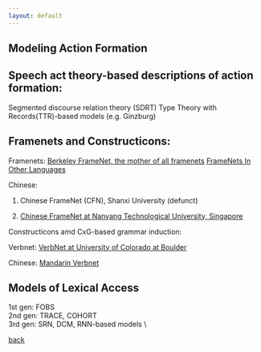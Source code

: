 ```yaml
---
layout: default
---
```


## Modeling Action Formation


## Speech act theory-based descriptions of action formation:

Segmented discourse relation theory (SDRT)
Type Theory with Records(TTR)-based models (e.g. Ginzburg)


## Framenets and Constructicons:

Framenets:
 <a href="https://framenet.icsi.berkeley.edu/fndrupal/">Berkeley FrameNet, the mother of all framenets</a> 
 <a href="https://framenet.icsi.berkeley.edu/fndrupal/framenets_in_other_languages">FrameNets In Other Languages</a> 
 
Chinese:
1. Chinese FrameNet (CFN), Shanxi University (defunct)

2. <a href="http://nlg.csie.ntu.edu.tw/nlpresource/FrameNet/CFN-Lex/">Chinese FrameNet at Nanyang Technological University, Singapore</a> 

Constructicons amd CxG-based grammar induction: 

Verbnet:
<a href="https://verbs.colorado.edu/~mpalmer/projects/verbnet.html">VerbNet at University of Colorado at Boulder</a> 

Chinese:
<a href="http://verbnet.lt.cityu.edu.hk/#/">Mandarin Verbnet</a> 

## Models of Lexical Access

1st gen: FOBS \
2nd gen: TRACE, COHORT \
3rd gen: SRN, DCM, RNN-based models \


[back](./)
